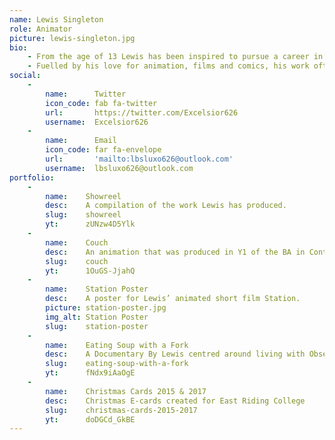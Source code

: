 ```yaml
---
name: Lewis Singleton
role: Animator
picture: lewis-singleton.jpg
bio:
    - From the age of 13 Lewis has been inspired to pursue a career in animation. First starting on a entry level programme in his first year of college in 2009, Lewis has progressed through different levels of various programmes focused around media. Now nearing the end of his third and final year of a degree in contemporary Media, Design And Production, with 7 years of media studies under his belt.
    - Fuelled by his love for animation, films and comics, his work often instils inspiration from these mediums! With a range skills in 3DS Max and multiple Adobe CC Programmes such as Animate Premiere, Photoshop, Illustrator and After Effects, which he has used in multiple projects and undertaken roles as director and project manager.
social:
    -
        name:      Twitter
        icon_code: fab fa-twitter
        url:       https://twitter.com/Excelsior626
        username:  Excelsior626
    -
        name:      Email
        icon_code: far fa-envelope
        url:       'mailto:lbsluxo626@outlook.com'
        username:  lbsluxo626@outlook.com
portfolio:
    -
        name:    Showreel
        desc:    A compilation of the work Lewis has produced.
        slug:    showreel
        yt:      zUNzw4D5Ylk
    -
        name:    Couch
        desc:    An animation that was produced in Y1 of the BA in Contemporary Media, Design And Production. The story follows a newly wedded couple who move into their new house and their cycle of life.
        slug:    couch
        yt:      1OuGS-JjahQ    
    -
        name:    Station Poster
        desc:    A poster for Lewis’ animated short film Station.
        picture: station-poster.jpg
        img_alt: Station Poster
        slug:    station-poster
    -
        name:    Eating Soup with a Fork
        desc:    A Documentary By Lewis centred around living with Obsessive Compulsive Disorder.
        slug:    eating-soup-with-a-fork
        yt:      fNdx9iAaOgE
    -
        name:    Christmas Cards 2015 & 2017
        desc:    Christmas E-cards created for East Riding College
        slug:    christmas-cards-2015-2017
        yt:      doDGCd_GkBE
---
```


